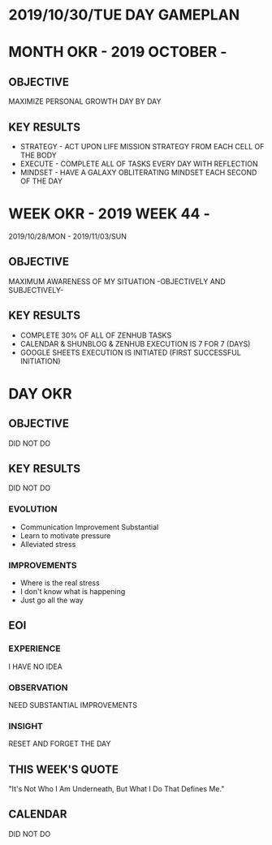 # 2019/10/30/TUE DAY GAMEPLAN

# MONTH OKR - 2019 OCTOBER -

## OBJECTIVE

MAXIMIZE PERSONAL GROWTH DAY BY DAY

## KEY RESULTS

- STRATEGY - ACT UPON LIFE MISSION STRATEGY FROM EACH CELL OF THE BODY
- EXECUTE - COMPLETE ALL OF TASKS EVERY DAY WITH REFLECTION
- MINDSET - HAVE A GALAXY OBLITERATING MINDSET EACH SECOND OF THE DAY

# WEEK OKR - 2019 WEEK 44 -

2019/10/28/MON - 2019/11/03/SUN

## OBJECTIVE

MAXIMUM AWARENESS OF MY SITUATION -OBJECTIVELY AND SUBJECTIVELY-

## KEY RESULTS

- COMPLETE 30% OF ALL OF ZENHUB TASKS
- CALENDAR & SHUNBLOG & ZENHUB EXECUTION IS 7 FOR 7 (DAYS)
- GOOGLE SHEETS EXECUTION IS INITIATED (FIRST SUCCESSFUL INITIATION)

# DAY OKR

## OBJECTIVE

DID NOT DO

## KEY RESULTS

DID NOT DO

### EVOLUTION

- Communication Improvement Substantial
- Learn to motivate pressure
- Alleviated stress

### IMPROVEMENTS

- Where is the real stress
- I don't know what is happening
- Just go all the way

## EOI

### EXPERIENCE

I HAVE NO IDEA

### OBSERVATION

NEED SUBSTANTIAL IMPROVEMENTS

### INSIGHT

RESET AND FORGET THE DAY

## THIS WEEK'S QUOTE

"It's Not Who I Am Underneath, But What I Do That Defines Me."

## CALENDAR

DID NOT DO
